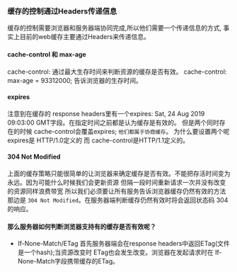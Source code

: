 ### 缓存的控制通过Headers传递信息

缓存的控制需要浏览器和服务器端协同完成,所以他们需要一个传递信息的方式, 事实上目前的web缓存主要通过Headers来传递信息。

#### cache-control 和 max-age
cache-control: 通过最大生存时间来判断资源的缓存是否有效。
cache-control: max-age = 93312000; 告诉浏览器的生存时间。

#### expires
注意到在缓存的 response headers里有一个expires: Sat, 24 Aug 2019 09:03:00 GMT字段。在指定时间之前都是认为缓存是有效的。 但是两个同时存在的时候 cache-control会覆盖expires; `他们都属于协商缓存`。
为什么要设置两个呢 expires是 HTTP/1.0定义的 而 cache-control是HTTP/1.1定义的。

#### 304 Not Modified

上面的缓存策略只能很简单的让浏览器来确定缓存是否有效。不能把存活时间变为永远。因为可能什么时候我们会更新资源 但隔一段时间重新请求一次并没有改变的资源同样浪费带宽 所以我们必须要让所有服务告诉浏览器缓存仍然有效的方法 那边是 ` 304 Not Modified `。在服务器端判断缓存仍然有效时将会返回状态码 304 的响应。

#### 那么服务器如何判断浏览器支持有的缓存是否有效呢？

* If-None-Match/ETag
首先服务器端会在response headers中返回ETag(文件是一个hash);当资源改变时 ETag也会发生改变。浏览器在发起请求时在 If-None-Match字段携带缓存的ETag。        
